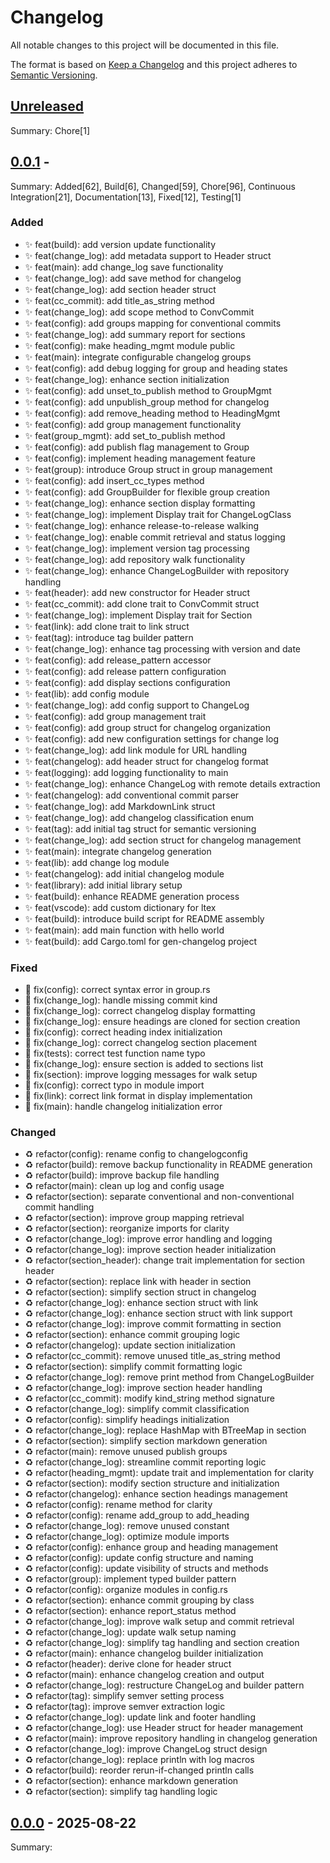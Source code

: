 <!-- LTex: Enabled=false -->
# Changelog

All notable changes to this project will be documented in this file.

The format is based on [Keep a Changelog](https://keepachangelog.com/en/1.0.0/) and this project adheres to [Semantic Versioning](https://semver.org/spec/v2.0.0.html).

## [Unreleased]

Summary: Chore[1]

## [0.0.1] - 

Summary: Added[62], Build[6], Changed[59], Chore[96], Continuous Integration[21], Documentation[13], Fixed[12], Testing[1]

### Added

 - ✨ feat(build): add version update functionality
 - ✨ feat(change_log): add metadata support to Header struct
 - ✨ feat(main): add change_log save functionality
 - ✨ feat(change_log): add save method for changelog
 - ✨ feat(change_log): add section header struct
 - ✨ feat(cc_commit): add title_as_string method
 - ✨ feat(change_log): add scope method to ConvCommit
 - ✨ feat(config): add groups mapping for conventional commits
 - ✨ feat(change_log): add summary report for sections
 - ✨ feat(config): make heading_mgmt module public
 - ✨ feat(main): integrate configurable changelog groups
 - ✨ feat(config): add debug logging for group and heading states
 - ✨ feat(change_log): enhance section initialization
 - ✨ feat(config): add unset_to_publish method to GroupMgmt
 - ✨ feat(config): add unpublish_group method for changelog
 - ✨ feat(config): add remove_heading method to HeadingMgmt
 - ✨ feat(config): add group management functionality
 - ✨ feat(group_mgmt): add set_to_publish method
 - ✨ feat(config): add publish flag management to Group
 - ✨ feat(config): implement heading management feature
 - ✨ feat(group): introduce Group struct in group management
 - ✨ feat(config): add insert_cc_types method
 - ✨ feat(config): add GroupBuilder for flexible group creation
 - ✨ feat(change_log): enhance section display formatting
 - ✨ feat(change_log): implement Display trait for ChangeLogClass
 - ✨ feat(change_log): enhance release-to-release walking
 - ✨ feat(change_log): enable commit retrieval and status logging
 - ✨ feat(change_log): implement version tag processing
 - ✨ feat(change_log): add repository walk functionality
 - ✨ feat(change_log): enhance ChangeLogBuilder with repository handling
 - ✨ feat(header): add new constructor for Header struct
 - ✨ feat(cc_commit): add clone trait to ConvCommit struct
 - ✨ feat(change_log): implement Display trait for Section
 - ✨ feat(link): add clone trait to link struct
 - ✨ feat(tag): introduce tag builder pattern
 - ✨ feat(change_log): enhance tag processing with version and date
 - ✨ feat(config): add release_pattern accessor
 - ✨ feat(config): add release pattern configuration
 - ✨ feat(config): add display sections configuration
 - ✨ feat(lib): add config module
 - ✨ feat(change_log): add config support to ChangeLog
 - ✨ feat(config): add group management trait
 - ✨ feat(config): add group struct for changelog organization
 - ✨ feat(config): add new configuration settings for change log
 - ✨ feat(change_log): add link module for URL handling
 - ✨ feat(changelog): add header struct for changelog format
 - ✨ feat(logging): add logging functionality to main
 - ✨ feat(change_log): enhance ChangeLog with remote details extraction
 - ✨ feat(changelog): add conventional commit parser
 - ✨ feat(change_log): add MarkdownLink struct
 - ✨ feat(change_log): add changelog classification enum
 - ✨ feat(tag): add initial tag struct for semantic versioning
 - ✨ feat(change_log): add section struct for changelog management
 - ✨ feat(main): integrate changelog generation
 - ✨ feat(lib): add change log module
 - ✨ feat(changelog): add initial changelog module
 - ✨ feat(library): add initial library setup
 - ✨ feat(build): enhance README generation process
 - ✨ feat(vscode): add custom dictionary for ltex
 - ✨ feat(build): introduce build script for README assembly
 - ✨ feat(main): add main function with hello world
 - ✨ feat(build): add Cargo.toml for gen-changelog project

### Fixed

 - 🐛 fix(config): correct syntax error in group.rs
 - 🐛 fix(change_log): handle missing commit kind
 - 🐛 fix(change_log): correct changelog display formatting
 - 🐛 fix(change_log): ensure headings are cloned for section creation
 - 🐛 fix(config): correct heading index initialization
 - 🐛 fix(change_log): correct changelog section placement
 - 🐛 fix(tests): correct test function name typo
 - 🐛 fix(change_log): ensure section is added to sections list
 - 🐛 fix(section): improve logging messages for walk setup
 - 🐛 fix(config): correct typo in module import
 - 🐛 fix(link): correct link format in display implementation
 - 🐛 fix(main): handle changelog initialization error

### Changed

 - ♻️ refactor(config): rename config to changelogconfig
 - ♻️ refactor(build): remove backup functionality in README generation
 - ♻️ refactor(build): improve backup file handling
 - ♻️ refactor(main): clean up log and config usage
 - ♻️ refactor(section): separate conventional and non-conventional commit handling
 - ♻️ refactor(section): improve group mapping retrieval
 - ♻️ refactor(section): reorganize imports for clarity
 - ♻️ refactor(change_log): improve error handling and logging
 - ♻️ refactor(change_log): improve section header initialization
 - ♻️ refactor(section_header): change trait implementation for section header
 - ♻️ refactor(section): replace link with header in section
 - ♻️ refactor(section): simplify section struct in changelog
 - ♻️ refactor(change_log): enhance section struct with link
 - ♻️ refactor(change_log): enhance section struct with link support
 - ♻️ refactor(change_log): improve commit formatting in section
 - ♻️ refactor(section): enhance commit grouping logic
 - ♻️ refactor(changelog): update section initialization
 - ♻️ refactor(cc_commit): remove unused title_as_string method
 - ♻️ refactor(section): simplify commit formatting logic
 - ♻️ refactor(change_log): remove print method from ChangeLogBuilder
 - ♻️ refactor(change_log): improve section header handling
 - ♻️ refactor(cc_commit): modify kind_string method signature
 - ♻️ refactor(change_log): simplify commit classification
 - ♻️ refactor(config): simplify headings initialization
 - ♻️ refactor(change_log): replace HashMap with BTreeMap in section
 - ♻️ refactor(section): simplify section markdown generation
 - ♻️ refactor(main): remove unused publish groups
 - ♻️ refactor(change_log): streamline commit reporting logic
 - ♻️ refactor(heading_mgmt): update trait and implementation for clarity
 - ♻️ refactor(section): modify section structure and initialization
 - ♻️ refactor(changelog): enhance section headings management
 - ♻️ refactor(config): rename method for clarity
 - ♻️ refactor(config): rename add_group to add_heading
 - ♻️ refactor(change_log): remove unused constant
 - ♻️ refactor(change_log): optimize module imports
 - ♻️ refactor(config): enhance group and heading management
 - ♻️ refactor(config): update config structure and naming
 - ♻️ refactor(config): update visibility of structs and methods
 - ♻️ refactor(group): implement typed builder pattern
 - ♻️ refactor(config): organize modules in config.rs
 - ♻️ refactor(section): enhance commit grouping by class
 - ♻️ refactor(section): enhance report_status method
 - ♻️ refactor(change_log): improve walk setup and commit retrieval
 - ♻️ refactor(change_log): update walk setup naming
 - ♻️ refactor(change_log): simplify tag handling and section creation
 - ♻️ refactor(main): enhance changelog builder initialization
 - ♻️ refactor(header): derive clone for header struct
 - ♻️ refactor(main): enhance changelog creation and output
 - ♻️ refactor(change_log): restructure ChangeLog and builder pattern
 - ♻️ refactor(tag): simplify semver setting process
 - ♻️ refactor(tag): improve semver extraction logic
 - ♻️ refactor(change_log): update link and footer handling
 - ♻️ refactor(change_log): use Header struct for header management
 - ♻️ refactor(main): improve repository handling in changelog generation
 - ♻️ refactor(change_log): improve ChangeLog struct design
 - ♻️ refactor(change_log): replace println with log macros
 - ♻️ refactor(build): reorder rerun-if-changed println calls
 - ♻️ refactor(section): enhance markdown generation
 - ♻️ refactor(section): simplify tag handling logic

## [0.0.0] - 2025-08-22

Summary: 

[Unreleased]: https://github.com/jerus-org/gen-changelog/compare/v0.0.1...HEAD
[0.0.1]: https://github.com/jerus-org/gen-changelog/compare/v0.0.0...v0.0.1
[0.0.0]: https://github.com/jerus-org/gen-changelog/releases/tag/v0.0.0

